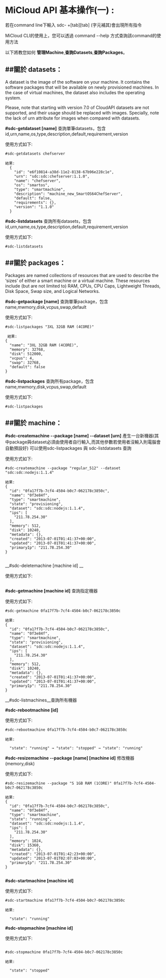 
MiCloud API 基本操作(一) :
===

若在command line下輸入 sdc- +[tab][tab] (字元補其)會出現所有指令

MiCloud CLI的使用上，您可以透過 command --help 方式查詢該command的使用方法

以下將教您如何 __管理Machine__,__查詢Datasets__,__查詢Packages__。

##關於 datasets：
--------------------------------------------------------------------------------------
A dataset is the image of the software on your machine. 
It contains the software packages that will be available on newly provisioned machines. 
In the case of virtual machines, the dataset also includes the operating system.

Please, note that starting with version 7.0 of CloudAPI datasets are not supported, 
and their usage should be replaced with images. Specially, 
note the lack of urn attribute for images when compared with datasets.

__\#sdc-getdataset [name]__  查詢單筆datasets，包含id,urn,name,os,type,description,default,requirement,version

使用方式如下:

```
#sdc-getdatasets chefserver

結果:
  {
    "id": "e6f10814-a38d-11e2-8138-67b96e228c1e",
    "urn": "sdc:sdc:chefserver:1.1.0",
    "name": "chefserver",
    "os": "smartos",
    "type": "smartmachine",
    "description": "machine_new_SmartOS64ChefServer",
    "default": false,
    "requirements": {},
    "version": "1.1.0"
  }
```

__\#sdc-listdatasets__ 查詢所有datasets，包含id,urn,name,os,type,description,default,requirement,version

使用方式如下:

```
#sdc-listdatasets
```

##關於 packages：
--------------------------------------------------------------------------------------
Packages are named collections of resources that are used to describe the ‘sizes’ of either a smart machine or a virtual machine. 
These resources include (but are not limited to) RAM, CPUs, CPU Caps, Lightweight Threads, Disk Space, Swap size, 
and Logical Networks.


__\#sdc-getpackage [name]__ 查詢單筆package，包含name,mwmory,disk,vcpus,swap,default

使用方式如下:

```
#sdc-listpackages "3XL 32GB RAM (4CORE)"

 結果:
{
  "name": "3XL 32GB RAM (4CORE)",
  "memory": 32768,
  "disk": 512000,
  "vcpus": 4,
  "swap": 32768,
  "default": false
}
```


__\#sdc-listpackages__ 查詢所有package，包含name,mwmory,disk,vcpus,swap,default

使用方式如下:

```
#sdc-listpackages
```

##關於 machine：
--------------------------------------------------------------------------------------

__\#sdc-createmachine --package [name] --dataset [urn]__ 
產生一台新機器(其中package與dataset必須由使用者自行輸入,而其他參數若使用者沒輸入則電腦會自動預設好)
可以使用sdc-listpackages 與 sdc-listdatasets 查詢

使用方式如下:

```
#sdc-createmachine --package "regular_512" --dataset "sdc:sdc:nodejs:1.1.4"

結果:
{
  "id": "0fa17f7b-7cf4-4504-b0c7-062178c3850c",
  "name": "0f3e84f",
  "type": "smartmachine",
  "state": "provisioning",
  "dataset": "sdc:sdc:nodejs:1.1.4",
  "ips": [
    "211.78.254.30"
  ],
  "memory": 512,
  "disk": 10240,
  "metadata": {},
  "created": "2013-07-01T01:41:37+00:00",
  "updated": "2013-07-01T01:41:37+00:00",
  "primaryIp": "211.78.254.30"
}


```
__\#sdc-deletemachine [machine id] __

使用方式如下:

```

```
__\#sdc-getmachine [machine id]__ 查詢指定機器

使用方式如下:

```
#sdc-getmachine 0fa17f7b-7cf4-4504-b0c7-062178c3850c

結果:
{
  "id": "0fa17f7b-7cf4-4504-b0c7-062178c3850c",
  "name": "0f3e84f",
  "type": "smartmachine",
  "state": "provisioning",
  "dataset": "sdc:sdc:nodejs:1.1.4",
  "ips": [
    "211.78.254.30"
  ],
  "memory": 512,
  "disk": 10240,
  "metadata": {},
  "created": "2013-07-01T01:41:37+00:00",
  "updated": "2013-07-01T01:41:37+00:00",
  "primaryIp": "211.78.254.30"
}

```
__\#sdc-listmachines__查詢所有機器


__\#sdc-rebootmachine [id]__

使用方式如下:

```
#sdc-rebootmachine 0fa17f7b-7cf4-4504-b0c7-062178c3850c

結果:

  "state": "running" → "state": "stopped" → "state": "running"
```
__\#sdc-resizemachine --package [name] [machine id]__  修改機器 (memory,disk)

使用方式如下:

```
#sdc-resizemachine --package "S 1GB RAM (1CORE)" 0fa17f7b-7cf4-4504-b0c7-062178c3850c

結果:
{
  "id": "0fa17f7b-7cf4-4504-b0c7-062178c3850c",
  "name": "0f3e84f",
  "type": "smartmachine",
  "state": "running",
  "dataset": "sdc:sdc:nodejs:1.1.4",
  "ips": [
    "211.78.254.30"
  ],
  "memory": 1024,
  "disk": 15360,
  "metadata": {},
  "created": "2013-07-01T01:42:23+00:00",
  "updated": "2013-07-01T02:07:03+00:00",
  "primaryIp": "211.78.254.30"
}


```
__\#sdc-startmachine [machine id]__

使用方式如下:

```
#sdc-startmachine 0fa17f7b-7cf4-4504-b0c7-062178c3850c

結果:

  "state": "running"
```

__\#sdc-stopmachine [machine id]__

使用方式如下:

```

#sdc-stopmachine 0fa17f7b-7cf4-4504-b0c7-062178c3850c

結果:

  "state": "stopped"
```
